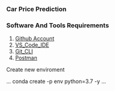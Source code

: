 ### Car Price Prediction

### Software And Tools Requirements

1. [Github Account](https://github.com/Daynorsaavedra/car-price-prediction)
2. [VS_Code_IDE](https://code.visualstudio.com)
3. [Git_CLI](https://git-scm.com)
4. [Postman](https://postman.com)

Create new enviroment

...
conda create -p env python=3.7 -y
...